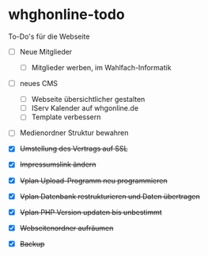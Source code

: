 # whghonline-todo
To-Do's für die Webseite


- [ ] Neue Mitglieder
  - [ ] Mitglieder werben, im Wahlfach-Informatik
- [ ] neues CMS
  - [ ] Webseite übersichtlicher gestalten
  - [ ] IServ Kalender auf whgonline.de
  - [ ] Template verbessern

- [ ] Medienordner Struktur bewahren

- [x] ~~Umstellung des Vertrags auf SSL~~
- [x] ~~Impressumslink ändern~~
- [x] ~~Vplan Upload-Programm neu programmieren~~
- [x] ~~Vplan Datenbank restrukturieren und Daten übertragen~~
- [X] ~~Vplan PHP Version updaten bis unbestimmt~~
- [x] ~~Webseitenordner aufräumen~~
- [X] ~~Backup~~
